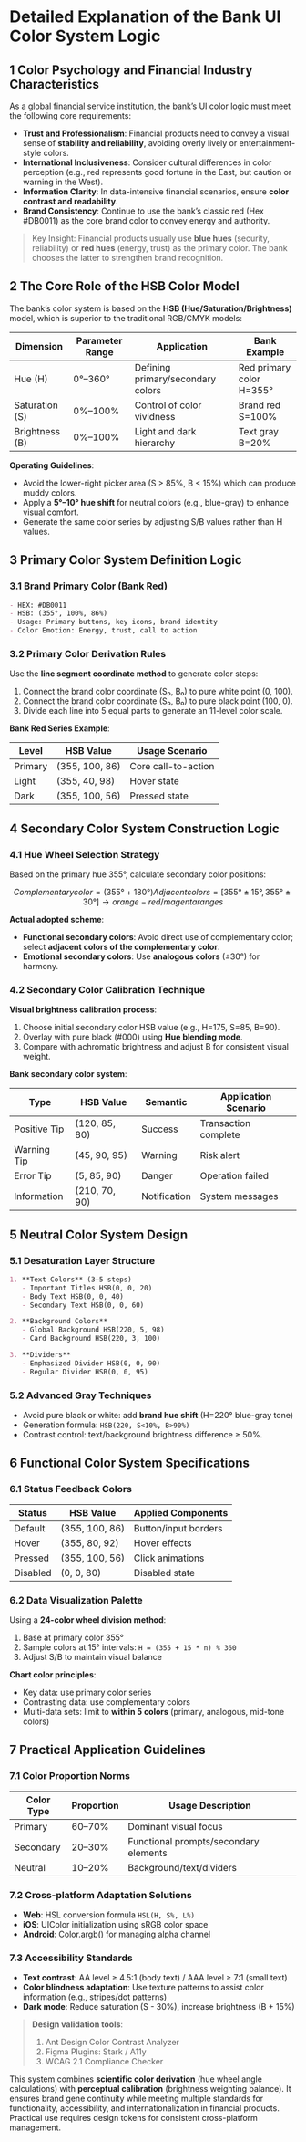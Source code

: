 # Detailed Explanation of the Bank UI Color System Logic

## 1 Color Psychology and Financial Industry Characteristics

As a global financial service institution, the bank’s UI color logic must meet the following core requirements:
- **Trust and Professionalism**: Financial products need to convey a visual sense of **stability and reliability**, avoiding overly lively or entertainment-style colors.
- **International Inclusiveness**: Consider cultural differences in color perception (e.g., red represents good fortune in the East, but caution or warning in the West).
- **Information Clarity**: In data-intensive financial scenarios, ensure **color contrast and readability**.
- **Brand Consistency**: Continue to use the bank’s classic red (Hex #DB0011) as the core brand color to convey energy and authority.

> Key Insight: Financial products usually use **blue hues** (security, reliability) or **red hues** (energy, trust) as the primary color. The bank chooses the latter to strengthen brand recognition.

## 2 The Core Role of the HSB Color Model

The bank’s color system is based on the **HSB (Hue/Saturation/Brightness)** model, which is superior to the traditional RGB/CMYK models:

| **Dimension** | **Parameter Range** | **Application**        | **Bank Example**       |
|---------------|---------------------|------------------------|-----------------------|
| Hue (H)       | 0°–360°             | Defining primary/secondary colors | Red primary color H=355° |
| Saturation (S)| 0%–100%             | Control of color vividness | Brand red S=100%       |
| Brightness (B)| 0%–100%             | Light and dark hierarchy  | Text gray B=20%        |

**Operating Guidelines**:
- Avoid the lower-right picker area (S > 85%, B < 15%) which can produce muddy colors.
- Apply a **5°–10° hue shift** for neutral colors (e.g., blue-gray) to enhance visual comfort.
- Generate the same color series by adjusting S/B values rather than H values.

## 3 Primary Color System Definition Logic

### 3.1 Brand Primary Color (Bank Red)
```markdown
- HEX: #DB0011
- HSB: (355°, 100%, 86%)
- Usage: Primary buttons, key icons, brand identity
- Color Emotion: Energy, trust, call to action
```

### 3.2 Primary Color Derivation Rules
Use the **line segment coordinate method** to generate color steps:
1. Connect the brand color coordinate (S₀, B₀) to pure white point (0, 100).
2. Connect the brand color coordinate (S₀, B₀) to pure black point (100, 0).
3. Divide each line into 5 equal parts to generate an 11-level color scale.

**Bank Red Series Example**:

| Level    | HSB Value         | Usage Scenario         |
|----------|-------------------|-----------------------|
| Primary  | (355, 100, 86)    | Core call-to-action    |
| Light    | (355, 40, 98)     | Hover state           |
| Dark     | (355, 100, 56)    | Pressed state         |

## 4 Secondary Color System Construction Logic

### 4.1 Hue Wheel Selection Strategy
Based on the primary hue 355°, calculate secondary color positions:
```math
Complementary color = (355° + 180°) % 360 = 175° (teal green)
Adjacent colors = [355° ± 15°, 355° ± 30°] → orange-red / magenta ranges
```

**Actual adopted scheme**:
- **Functional secondary colors**: Avoid direct use of complementary color; select **adjacent colors of the complementary color**.
- **Emotional secondary colors**: Use **analogous colors** (±30°) for harmony.

### 4.2 Secondary Color Calibration Technique
**Visual brightness calibration process**:
1. Choose initial secondary color HSB value (e.g., H=175, S=85, B=90).
2. Overlay with pure black (#000) using **Hue blending mode**.
3. Compare with achromatic brightness and adjust B for consistent visual weight.

**Bank secondary color system**:

| Type          | HSB Value       | Semantic    | Application Scenario    |
|---------------|-----------------|-------------|------------------------|
| Positive Tip  | (120, 85, 80)   | Success     | Transaction complete    |
| Warning Tip   | (45, 90, 95)    | Warning     | Risk alert             |
| Error Tip     | (5, 85, 90)     | Danger      | Operation failed       |
| Information   | (210, 70, 90)   | Notification| System messages        |

## 5 Neutral Color System Design

### 5.1 Desaturation Layer Structure
```markdown
1. **Text Colors** (3–5 steps)
   - Important Titles HSB(0, 0, 20)
   - Body Text HSB(0, 0, 40)
   - Secondary Text HSB(0, 0, 60)

2. **Background Colors**
   - Global Background HSB(220, 5, 98)
   - Card Background HSB(220, 3, 100)

3. **Dividers**
   - Emphasized Divider HSB(0, 0, 90)
   - Regular Divider HSB(0, 0, 95)
```

### 5.2 Advanced Gray Techniques
- Avoid pure black or white: add **brand hue shift** (H=220° blue-gray tone)
- Generation formula: `HSB(220, S<10%, B>90%)`
- Contrast control: text/background brightness difference ≥ 50%.

## 6 Functional Color System Specifications

### 6.1 Status Feedback Colors

| Status    | HSB Value        | Applied Components        |
|-----------|------------------|---------------------------|
| Default   | (355, 100, 86)   | Button/input borders      |
| Hover     | (355, 80, 92)    | Hover effects             |
| Pressed   | (355, 100, 56)   | Click animations          |
| Disabled  | (0, 0, 80)       | Disabled state            |

### 6.2 Data Visualization Palette
Using a **24-color wheel division method**:
1. Base at primary color 355°
2. Sample colors at 15° intervals: `H = (355 + 15 * n) % 360`
3. Adjust S/B to maintain visual balance

**Chart color principles**:
- Key data: use primary color series
- Contrasting data: use complementary colors
- Multi-data sets: limit to **within 5 colors** (primary, analogous, mid-tone colors)

## 7 Practical Application Guidelines

### 7.1 Color Proportion Norms

| Color Type  | Proportion | Usage Description          |
|-------------|------------|----------------------------|
| Primary     | 60–70%     | Dominant visual focus      |
| Secondary   | 20–30%     | Functional prompts/secondary elements |
| Neutral     | 10–20%     | Background/text/dividers   |

### 7.2 Cross-platform Adaptation Solutions
- **Web**: HSL conversion formula `HSL(H, S%, L%)`
- **iOS**: UIColor initialization using sRGB color space
- **Android**: Color.argb() for managing alpha channel

### 7.3 Accessibility Standards
- **Text contrast**: AA level ≥ 4.5:1 (body text) / AAA level ≥ 7:1 (small text)
- **Color blindness adaptation**: Use texture patterns to assist color information (e.g., stripes/dot patterns)
- **Dark mode**: Reduce saturation (S - 30%), increase brightness (B + 15%)

> **Design validation tools**:  
> 1. Ant Design Color Contrast Analyzer  
> 2. Figma Plugins: Stark / A11y  
> 3. WCAG 2.1 Compliance Checker

This system combines **scientific color derivation** (hue wheel angle calculations) with **perceptual calibration** (brightness weighting balance). It ensures brand gene continuity while meeting multiple standards for functionality, accessibility, and internationalization in financial products. Practical use requires design tokens for consistent cross-platform management.